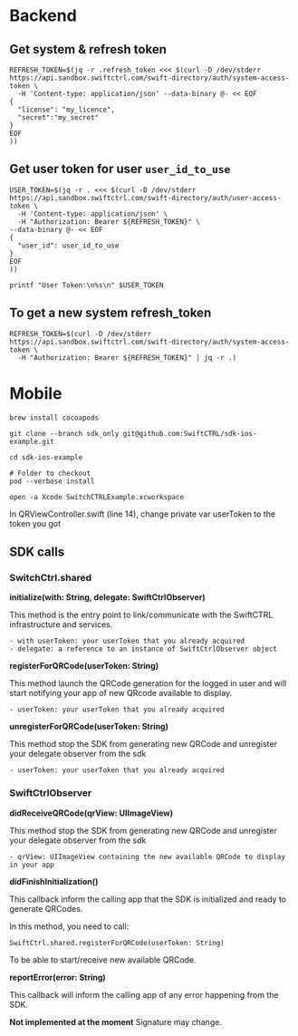 # Backend

## Get system & refresh token
```
REFRESH_TOKEN=$(jq -r .refresh_token <<< $(curl -D /dev/stderr https://api.sandbox.swiftctrl.com/swift-directory/auth/system-access-token \
  -H 'Content-type: application/json' --data-binary @- << EOF
{
  "license": "my_licence",
  "secret":"my_secret"
}
EOF
))
```

## Get user token for user `user_id_to_use`
```
USER_TOKEN=$(jq -r . <<< $(curl -D /dev/stderr https://api.sandbox.swiftctrl.com/swift-directory/auth/user-access-token \
  -H 'Content-type: application/json' \
  -H "Authorization: Bearer ${REFRESH_TOKEN}" \
--data-binary @- << EOF
{
  "user_id": user_id_to_use
}
EOF
))

printf "User Token:\n%s\n" $USER_TOKEN
```

## To get a new system refresh_token
```
REFRESH_TOKEN=$(curl -D /dev/stderr https://api.sandbox.swiftctrl.com/swift-directory/auth/system-access-token \
  -H "Authorization: Bearer ${REFRESH_TOKEN}" | jq -r .)
```

# Mobile
```
brew install cocoapods

git clone --branch sdk_only git@github.com:SwiftCTRL/sdk-ios-example.git

cd sdk-ios-example

# Folder to checkout
pod --verbose install

open -a Xcode SwitchCTRLExample.xcworkspace
```

In QRViewController.swift (line 14), change private var userToken to the token you got

## SDK calls

### SwitchCtrl.shared


**initialize(with: String, delegate: SwiftCtrlObserver)**

This method is the entry point to link/communicate with the SwiftCTRL infrastructure and services.

```
- with userToken: your userToken that you already acquired
- delegate: a reference to an instance of SwiftCtrlObserver object
```	

**registerForQRCode(userToken: String)**

This method launch the QRCode generation for the logged in user and will start notifying your app of new QRcode available to display.

```
- userToken: your userToken that you already acquired
```	

**unregisterForQRCode(userToken: String)**

This method stop the SDK from generating new QRCode and unregister your delegate observer from the sdk

```
- userToken: your userToken that you already acquired
```	


### SwiftCtrlObserver

**didReceiveQRCode(qrView: UIImageView)**

This method stop the SDK from generating new QRCode and unregister your delegate observer from the sdk

```
- qrView: UIImageView containing the new available QRCode to display in your app
```	

**didFinishInitialization()**

This callback inform the calling app that the SDK is initialized and ready to generate QRCodes.

In this method, you need to call:

```
SwiftCtrl.shared.registerForQRCode(userToken: String)
```	

To be able to start/receive new available QRCode.


**reportError(error: String)**

This callback will inform the calling app of any error happening from the SDK.

**Not implemented at the moment** Signature may change.
